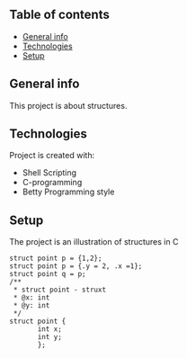 ## Table of contents
* [General info](#general-info)
* [Technologies](#technologies)
* [Setup](#setup)

## General info
This project is about structures.

## Technologies
Project is created with:
* Shell Scripting
* C-programming
* Betty Programming style

## Setup
The project is an illustration of structures in C


```
struct point p = {1,2};
struct point p = {.y = 2, .x =1};
struct point q = p;
/**
 * struct point - struxt
 * @x: int
 * @y: int
 */
struct point {
       int x;
       int y;
       };
```
